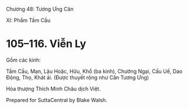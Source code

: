  

Chương 48: Tương Ưng Căn

XI: Phẩm Tầm Cầu

# 105–116. Viễn Ly

Gồm các kinh:

Tầm Cầu, Mạn, Lậu Hoặc, Hữu, Khổ (ba kinh), Chướng Ngại, Cấu Uế, Dao Ðộng, Thọ, Khát ái. (Ðược thuyết rộng như Căn Tương Ưng)

Hòa thượng Thích Minh Châu dịch Việt.

Prepared for SuttaCentral by Blake Walsh.